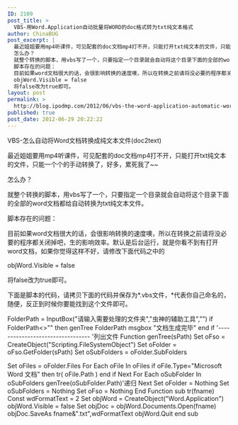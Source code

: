 ```yaml
---
ID: 2109
post_title: >
  VBS-用Word.Application自动批量将WORD的doc格式转为txt纯文本格式
author: ChinaBUG
post_excerpt: |
  最近姐姐要用mp4听课件，可见配套的doc文档mp4打不开，只能打开txt纯文本的文件，只能一个个的手动转换了，好多，累死我了~~
  怎么办？
  就整个转换的脚本，用vbs写了一个，只要指定一个目录就会自动将这个目录下面的全部的word文档都给自动转换为txt纯文本文件。
  脚本存在的问题：
  目前如果word文档很大的话，会很影响转换的速度噢，所以在转换之前请将没必要的程序都关闭掉吧，生的影响效率。默认是后台运行，就是你看不到有打开word文档，如果你觉得这样不好，请修改下面代码之中的
  objWord.Visible = false
  将false改为true即可。
layout: post
permalink: >
  http://blog.ipodmp.com/2012/06/vbs-the-word-application-automatic-word-doc-format-into-txt-plain-text-format.html
published: true
post_date: 2012-06-29 20:22:22
---
```

VBS-怎么自动将Word文档转换成纯文本文件(doc2text)

最近姐姐要用mp4听课件，可见配套的doc文档mp4打不开，只能打开txt纯文本的文件，只能一个个的手动转换了，好多，累死我了~~

怎么办？

就整个转换的脚本，用vbs写了一个，只要指定一个目录就会自动将这个目录下面的全部的word文档都给自动转换为txt纯文本文件。

脚本存在的问题：

目前如果word文档很大的话，会很影响转换的速度噢，所以在转换之前请将没必要的程序都关闭掉吧，生的影响效率。默认是后台运行，就是你看不到有打开word文档，如果你觉得这样不好，请修改下面代码之中的

objWord.Visible = false

将false改为true即可。

下面是脚本的代码，请拷贝下面的代码并保存为*.vbs文件，*代表你自己命名的，随便，反正到时候你要能找到这个文件即可。

FolderPath = InputBox("请输入需要处理的文件夹","虫神的辅助工具","")
if FolderPath&lt;&gt;"" then
genTree FolderPath
msgbox "文档生成完毕"
end if
'---------------------------------
'列出文件
Function genTree(sPath)
Set oFso = CreateObject("Scripting.FileSystemObject")
Set oFolder = oFso.GetFolder(sPath)
Set oSubFolders = oFolder.SubFolders

Set oFiles = oFolder.Files
For Each oFile In oFiles
if oFile.Type="Microsoft Word 文档" then
tr( oFile.Path )
end if
Next
For Each oSubFolder In oSubFolders
genTree(oSubFolder.Path)'递归
Next
Set oFolder = Nothing
Set oSubFolders = Nothing
Set oFso = Nothing
End Function
sub tr(fname)
Const wdFormatText = 2
Set objWord = CreateObject("Word.Application")
objWord.Visible = false
Set objDoc = objWord.Documents.Open(fname)
objDoc.SaveAs fname&amp;".txt",wdFormatText
objWord.Quit
end sub